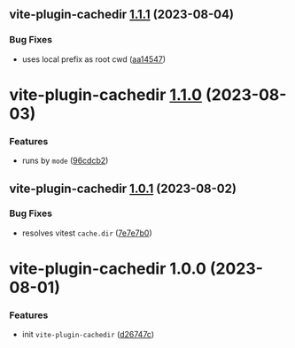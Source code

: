 ## vite-plugin-cachedir [1.1.1](https://github.com/bent10/vite-plugins/compare/vite-plugin-cachedir@1.1.0...vite-plugin-cachedir@1.1.1) (2023-08-04)


### Bug Fixes

* uses local prefix as root cwd ([aa14547](https://github.com/bent10/vite-plugins/commit/aa14547f367c4c385a875bc39534c6973d2d7352))

# vite-plugin-cachedir [1.1.0](https://github.com/bent10/vite-plugins/compare/vite-plugin-cachedir@1.0.1...vite-plugin-cachedir@1.1.0) (2023-08-03)


### Features

* runs by `mode` ([96cdcb2](https://github.com/bent10/vite-plugins/commit/96cdcb277f65ceb2a5111da2b9cd06fb25a21ff0))

## vite-plugin-cachedir [1.0.1](https://github.com/bent10/vite-plugins/compare/vite-plugin-cachedir@1.0.0...vite-plugin-cachedir@1.0.1) (2023-08-02)


### Bug Fixes

* resolves vitest `cache.dir` ([7e7e7b0](https://github.com/bent10/vite-plugins/commit/7e7e7b08d426c5ef564e3b48b16aab75ad4b89ac))

# vite-plugin-cachedir 1.0.0 (2023-08-01)


### Features

* init `vite-plugin-cachedir` ([d26747c](https://github.com/bent10/vite-plugins/commit/d26747c714c1508e5461c8d63d98a7cf84abfc01))
